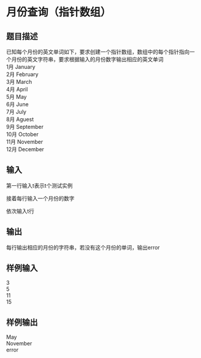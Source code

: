  # 月份查询（指针数组）  
  
 ## 题目描述  
 已知每个月份的英文单词如下，要求创建一个指针数组，数组中的每个指针指向一个月份的英文字符串，要求根据输入的月份数字输出相应的英文单词  
 1月 January  
 2月 February  
 3月 March  
 4月 April  
 5月 May  
 6月 June  
 7月 July  
 8月 Aguest  
 9月 September  
 10月 October  
 11月 November  
 12月 December  
 ## 输入  
 第一行输入t表示t个测试实例  
   
 接着每行输入一个月份的数字  
   
 依次输入t行  
   
 ## 输出  
 每行输出相应的月份的字符串，若没有这个月份的单词，输出error  
   
 ## 样例输入  
 3  
 5  
 11  
 15  
 ## 样例输出  
 May  
 November  
 error  
   
  
